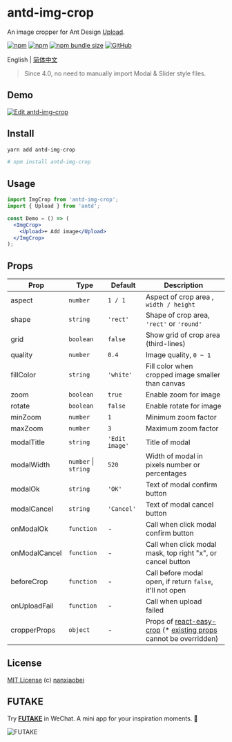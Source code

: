 # antd-img-crop

An image cropper for Ant Design [Upload](https://ant.design/components/upload/).

[![npm](https://img.shields.io/npm/v/antd-img-crop.svg?style=flat-square)](https://www.npmjs.com/package/antd-img-crop)
[![npm](https://img.shields.io/npm/dt/antd-img-crop?style=flat-square)](https://www.npmtrends.com/antd-img-crop)
[![npm bundle size](https://img.shields.io/bundlephobia/minzip/antd-img-crop?style=flat-square)](https://bundlephobia.com/result?p=antd-img-crop)
[![GitHub](https://img.shields.io/github/license/nanxiaobei/antd-img-crop?style=flat-square)](https://github.com/nanxiaobei/antd-img-crop/blob/main/LICENSE)

English | [简体中文](./README.zh-CN.md)

> Since 4.0, no need to manually import Modal & Slider style files.

## Demo

[![Edit antd-img-crop](https://codesandbox.io/static/img/play-codesandbox.svg)](https://codesandbox.io/s/antd-img-crop-4qoom5p9x4?fontsize=14&hidenavigation=1&theme=dark)

## Install

```sh
yarn add antd-img-crop

# npm install antd-img-crop
```

## Usage

```jsx harmony
import ImgCrop from 'antd-img-crop';
import { Upload } from 'antd';

const Demo = () => (
  <ImgCrop>
    <Upload>+ Add image</Upload>
  </ImgCrop>
);
```

## Props

| Prop          | Type                 | Default        | Description                                                           |
| ------------- | -------------------- | -------------- | --------------------------------------------------------------------- |
| aspect        | `number`             | `1 / 1`        | Aspect of crop area , `width / height`                                |
| shape         | `string`             | `'rect'`       | Shape of crop area, `'rect'` or `'round'`                             |
| grid          | `boolean`            | `false`        | Show grid of crop area (third-lines)                                  |
| quality       | `number`             | `0.4`          | Image quality, `0 ~ 1`                                                |
| fillColor     | `string`             | `'white'`      | Fill color when cropped image smaller than canvas                     |
| zoom          | `boolean`            | `true`         | Enable zoom for image                                                 |
| rotate        | `boolean`            | `false`        | Enable rotate for image                                               |
| minZoom       | `number`             | `1`            | Minimum zoom factor                                                   |
| maxZoom       | `number`             | `3`            | Maximum zoom factor                                                   |
| modalTitle    | `string`             | `'Edit image'` | Title of modal                                                        |
| modalWidth    | `number` \| `string` | `520`          | Width of modal in pixels number or percentages                        |
| modalOk       | `string`             | `'OK'`         | Text of modal confirm button                                          |
| modalCancel   | `string`             | `'Cancel'`     | Text of modal cancel button                                           |
| onModalOk     | `function`           | -              | Call when click modal confirm button                                  |
| onModalCancel | `function`           | -              | Call when click modal mask, top right "x", or cancel button           |
| beforeCrop    | `function`           | -              | Call before modal open, if return `false`, it'll not open             |
| onUploadFail  | `function`           | -              | Call when upload failed                                               |
| cropperProps  | `object`             | -              | Props of [react-easy-crop] (\* [existing props] cannot be overridden) |

## License

[MIT License](https://github.com/nanxiaobei/antd-img-crop/blob/main/LICENSE) (c) [nanxiaobei](https://lee.so/)

[react-easy-crop]: https://github.com/ricardo-ch/react-easy-crop#props
[existing props]: https://github.com/nanxiaobei/antd-img-crop/blob/main/src/index.jsx#L78-L94

## FUTAKE

Try [**FUTAKE**](https://sotake.com/f) in WeChat. A mini app for your inspiration moments. 🌈

![FUTAKE](https://s3.jpg.cm/2021/09/21/IFG3wi.png)
